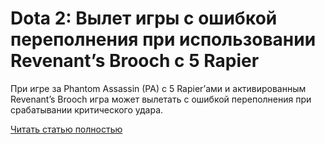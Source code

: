 # Dota 2: Вылет игры с ошибкой переполнения при использовании Revenant’s Brooch с 5 Rapier



При игре за Phantom Assassin (PA) с 5 Rapier’ами и активированным Revenant’s Brooch игра может вылетать с ошибкой переполнения при срабатывании критического удара.

[Читать статью полностью](https://xyberbara.com/gaming/dota-crashes-with-overflow-error/)
